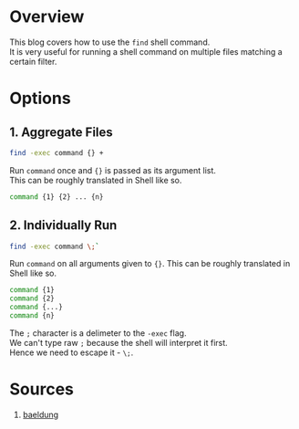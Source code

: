 # Overview

This blog covers how to use the `find` shell command.  
It is very useful for running a shell command on multiple files matching a certain filter.

# Options

## 1. Aggregate Files

```sh
find -exec command {} +
```

Run `command` once and `{}` is passed as its argument list.  
This can be roughly translated in Shell like so.

```sh
command {1} {2} ... {n}
```

## 2. Individually Run

```sh
find -exec command \;`
```

Run `command` on all arguments given to `{}`.
This can be roughly translated in Shell like so.

```sh
command {1}
command {2}
command {...}
command {n}
```

The `;` character is a delimeter to the `-exec` flag.  
We can't type raw `;` because the shell will interpret it first.  
Hence we need to escape it - `\;`.

# Sources

1. [baeldung](https://www.baeldung.com/linux/find-exec-command)
